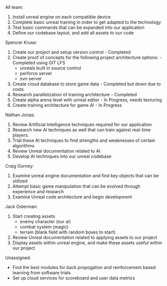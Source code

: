 All team:
1. Install unreal engine on each compatible device
2. Complete basic unreal training in order to get adapted to the technology
3. Test basic commands that can be expanded into our application
4. Define our codebase layout, and add all assets to our code

Spencer Kruse:
1. Create our project and setup version control - Completed
2. Create proof of concepts for the following project architecture options: - Completed using GIT LFS
    * unreals built in source control
    * perforce server
    * svn server
3. Create cloud database to store game data - Completed but down due to costs
4. Research parallelization of training architecture - Completed
5. Create alpha arena level with unreal editor - In Progress, needs texturing
6. Create training architecture for game AI - In Progress

Nathan Jonas:
1. Review Artificial Intelligence techniques required for our application
2. Research new AI techniques as well that can train against real-time players.
3. Trial these AI techniques to find strengths and weaknesses of certain algorithms
4. Review Unreal documentation related to AI
5. Develop AI techniques into our unreal codebase

Craig Gorney:
1. Examine unreal engine documentation and find key objects that can be utilized
2. Attempt basic game manipulation that can be evolved through experience and research
3. Examine Unreal code architecture and begin development

Jack Osterman:
1. Start creating assets
    * enemy character (our ai)
    * combat system (magic)
    * terrain (blank field with random boxes to start)
2. Review Unreal documentation related to applying assets to our project
3. Display assets within unreal engine, and make these assets useful within our project

Unassigned:
* Find the best modules for back propogation and reinforcement based learning from software trials
* Set up cloud services for scoreboard and user data metrics
